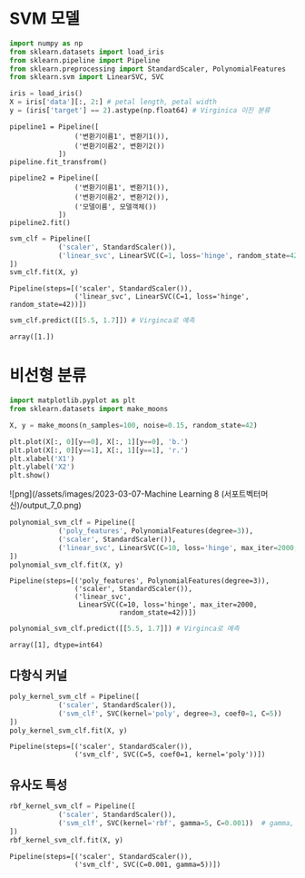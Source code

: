 # SVM 모델


```python
import numpy as np
from sklearn.datasets import load_iris
from sklearn.pipeline import Pipeline
from sklearn.preprocessing import StandardScaler, PolynomialFeatures
from sklearn.svm import LinearSVC, SVC
```


```python
iris = load_iris()
X = iris['data'][:, 2:] # petal length, petal width
y = (iris['target'] == 2).astype(np.float64) # Virginica 이진 분류
```

```
pipeline1 = Pipeline([
                ('변환기이름1', 변환기1()),
                ('변환기이름2', 변환기2())
            ])
pipeline.fit_transfrom()

pipeline2 = Pipeline([
                ('변환기이름1', 변환기1()),
                ('변환기이름2', 변환기2()),
                ('모델이름', 모델객체())
            ])
pipeline2.fit()
```


```python
svm_clf = Pipeline([
            ('scaler', StandardScaler()),
            ('linear_svc', LinearSVC(C=1, loss='hinge', random_state=42))    
])
svm_clf.fit(X, y)
```




    Pipeline(steps=[('scaler', StandardScaler()),
                    ('linear_svc', LinearSVC(C=1, loss='hinge', random_state=42))])




```python
svm_clf.predict([[5.5, 1.7]]) # Virginca로 예측
```




    array([1.])



# 비선형 분류


```python
import matplotlib.pyplot as plt
from sklearn.datasets import make_moons

X, y = make_moons(n_samples=100, noise=0.15, random_state=42)

plt.plot(X[:, 0][y==0], X[:, 1][y==0], 'b.')
plt.plot(X[:, 0][y==1], X[:, 1][y==1], 'r.')
plt.xlabel('X1')
plt.ylabel('X2')
plt.show()
```


    
![png](/assets/images/2023-03-07-Machine Learning 8 (서포트벡터머신)/output_7_0.png)
    



```python
polynomial_svm_clf = Pipeline([
            ('poly_features', PolynomialFeatures(degree=3)),
            ('scaler', StandardScaler()),
            ('linear_svc', LinearSVC(C=10, loss='hinge', max_iter=2000, random_state=42))    
])
polynomial_svm_clf.fit(X, y)
```




    Pipeline(steps=[('poly_features', PolynomialFeatures(degree=3)),
                    ('scaler', StandardScaler()),
                    ('linear_svc',
                     LinearSVC(C=10, loss='hinge', max_iter=2000,
                               random_state=42))])




```python
polynomial_svm_clf.predict([[5.5, 1.7]]) # Virginca로 예측
```




    array([1], dtype=int64)



## 다항식 커널


```python
poly_kernel_svm_clf = Pipeline([
            ('scaler', StandardScaler()),
            ('svm_clf', SVC(kernel='poly', degree=3, coef0=1, C=5))    
])
poly_kernel_svm_clf.fit(X, y)
```




    Pipeline(steps=[('scaler', StandardScaler()),
                    ('svm_clf', SVC(C=5, coef0=1, kernel='poly'))])



## 유사도 특성


```python
rbf_kernel_svm_clf = Pipeline([
            ('scaler', StandardScaler()),
            ('svm_clf', SVC(kernel='rbf', gamma=5, C=0.001))  # gamma, C 모두 값이 작아질수록 규제
])
rbf_kernel_svm_clf.fit(X, y)
```




    Pipeline(steps=[('scaler', StandardScaler()),
                    ('svm_clf', SVC(C=0.001, gamma=5))])


